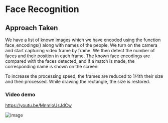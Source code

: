 # Face Recognition

## Approach Taken

We have a list of known images which we have encoded using the function face_encodings() along with names of the people.
We turn on the camera and start capturing video frame by frame.
We then detect the number of faces and their position in each frame.
The known face encodings are compared with the faces detected, and if a match is made, the corresponding name is shown on the screen.

To increase the processing speed, the frames are reduced to 1/4th their size and then processed. While drawing the rectangle, the size is restored.

### Video demo
https://youtu.be/MnmIoUsJdCw


![image](https://user-images.githubusercontent.com/79102084/179277204-9ae04146-860f-47fe-95e9-8b5f04f3fa4e.png)

